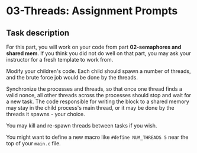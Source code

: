 # 03-Threads: Assignment Prompts

## Task description

For this part, you will work on your code from part **02-semaphores and shared mem**. If you think you did not do well on that part, you may ask your instructor for a fresh template to work from.

Modify your children's code. Each child should spawn a number of threads, and the brute force job would be done by the threads.

Synchronize the processes and threads, so that once one thread finds a valid nonce, all other threads across the processes should stop and wait for a new task. The code responsible for writing the block to a shared memory may stay in the child process's main thread, or it may be done by the threads it spawns - your choice.

You may kill and re-spawn threads between tasks if you wish.

You might want to define a new macro like `#define NUM_THREADS 5` near the top of your `main.c` file.